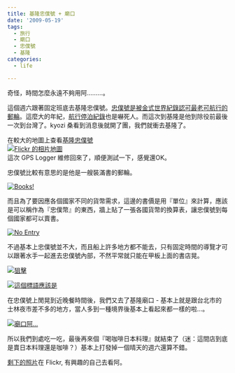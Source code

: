 ```yaml
---
title: 基隆忠僕號 + 廟口
date: '2009-05-19'
tags:
  - 旅行
  - 廟口
  - 忠僕號
  - 基隆
categories:
  - life

---
```

奇怪，時間怎麼永遠不夠用阿………。  
  
這個週六跟著固定班底去基隆忠僕號。[忠僕號是被金式世界紀錄認可最老可航行的郵輪](http://zh.wikipedia.org/wiki/%E5%BF%A0%E5%83%95%E8%99%9F)。這麼大的年紀，[航行停泊紀錄](http://www.doulos.org/index.php?option=com_content&task=view&id=705&Itemid=255)也是嚇死人。而這次到基隆是他到除役前最後一次到台灣了。kyozi 桑看到消息後就開了團，我們就衝去基隆了。  
  
  
在較大的地圖上查看[基隆忠僕號](http://maps.google.com.tw/maps/ms?ie=UTF8&hl=zh-TW&brcurrent=3,0x346ef3065c07572f:0xe711f004bf9c5469&msa=0&msid=102940795217138094975.00046a319be168864ce43&ll=25.131162,121.744695&spn=0.008742,0.017166&t=h&z=16&source=embed)  
[![Flickr 的相片地圖](images/0.jpg)](http://www.flickr.com/photos/46509322@N00/sets/72157618416992484/map?&fLat=25.1315&fLon=121.745&zl=2&order_by=recent "Flickr 上 yurenju 的 Flickr 的相片地圖")  
這次 GPS Logger 維修回來了，順便測試一下，感覺還OK。  
  
  
忠僕號比較有意思的是他是一艘裝滿書的郵輪。  
  
[![Books!](images/1.jpg)](http://www.flickr.com/photos/yurenju/3543027860/ "Flickr 上 yurenju 的 Books!")  
  
而且為了要因應各個國家不同的貨幣需求，這邊的書價是用『單位』來計算，應該是可以稱作為『忠僕幣』的東西，牆上貼了一張各國貨幣的換算表，讓忠僕號到每個國家都可以賣書。  
  
[![No Entry](images/2.jpg)](http://www.flickr.com/photos/yurenju/3543018898/ "Flickr 上 yurenju 的 No Entry")  
  
不過基本上忠僕號並不大，而且船上許多地方都不能去，只有固定時間的導覽才可以跟著水手一起進去忠僕號內部，不然平常就只能在甲板上面的書店晃。  
  
[![狙擊](images/3.jpg)](http://www.flickr.com/photos/yurenju/3542218693/ "Flickr 上 yurenju 的 狙擊")  
  
[![這個標語應該是](images/4.jpg)](http://www.flickr.com/photos/yurenju/3542222561/ "Flickr 上 yurenju 的 這個標語應該是")  
  
在忠僕號上閒晃到近晚餐時間後，我們又去了基隆廟口 - 基本上就是跟台北市的士林夜市差不多的地方，當人多到一種境界後基本上看起來都一樣的啦…。  
  
[![廟口阿...](images/5.jpg)](http://www.flickr.com/photos/yurenju/3543032054/ "Flickr 上 yurenju 的 廟口阿...")  
  
所以我們到處吃一吃，最後再來個『喝咖啡日本料理』就結束了（迷：這間店到底是賣日本料理還是咖啡？）基本上打發掉一個晴天的週六還算不錯。  
  
[剩下的照片](http://www.flickr.com/photos/yurenju//sets/72157618416992484)在 Flickr, 有興趣的自己去看阿。